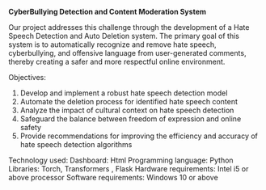 **CyberBullying Detection and Content Moderation System**

Our project addresses this challenge through the development of a Hate Speech Detection and Auto Deletion system. The primary goal of this system is to automatically recognize and remove hate speech, cyberbullying, and offensive language from user-generated comments, thereby creating a safer and more respectful online environment.

Objectives:
1. Develop and implement a robust hate speech detection model
2. Automate the deletion process for identified hate speech content
3. Analyze the impact of cultural context on hate speech detection
4. Safeguard the balance between freedom of expression and online safety
5. Provide recommendations for improving the efficiency and accuracy of hate speech
detection algorithms

Technology used:
Dashboard: Html
Programming language: Python
Libraries: Torch, Transformers , Flask
Hardware requirements: Intel i5 or above processor Software requirements: Windows 10 or above
